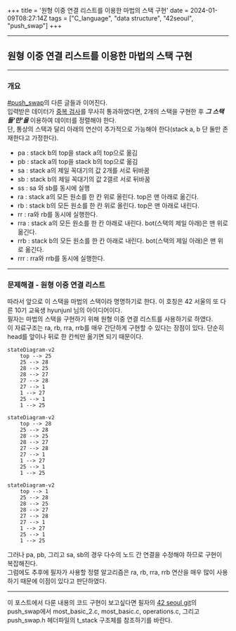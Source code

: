 +++
title = '원형 이중 연결 리스트를 이용한 마법의 스택 구현'
date = 2024-01-09T08:27:14Z
tags = ["C_language", "data structure", "42seoul", "push_swap"]
+++

---
## 원형 이중 연결 리스트를 이용한 마법의 스택 구현
---

### 개요
[#push_swap](https://budnarae.github.io/tags/push_swap/)의 다른 글들과 이어진다.  
입력받은 데이터가 [중복 검사]()를 무사히 통과하였다면, 2개의 스택을 구현한 후 ***그 스택들'만'을*** 이용하여 데이터를 정렬해야 한다.  
단, 통상의 스택과 달리 아래의 연산이 추가적으로 가능해야 한다(stack a, b 단 둘만 존재한다고 가정한다).  
  
 - pa : stack b의 top을 stack a의 top으로 옮김
 - pb : stack a의 top을 stack b의 top으로 옮김
 - sa : stack a의 제일 꼭대기의 값 2개를 서로 뒤바꿈
 - sb : stack b의 제일 꼭대기의 값 2갤르 서로 뒤바꿈
 - ss : sa 와 sb를 동시에 실행
 - ra : stack a의 모든 원소를 한 칸 위로 올린다. top은 맨 아래로 옮긴다.
 - rb : stack b의 모든 원소를 한 칸 위로 올린다. top은 맨 아래로 내린다.
 - rr : ra와 rb를 동시에 실행한다.
 - rra : stack a의 모든 원소를 한 칸 아래로 내린다. bot(스택의 제일 아래)은 맨 위로 옮긴다.
 - rrb : stack b의 모든 원소를 한 칸 아래로 내린다. bot(스택의 제일 아래)은 맨 위로 옮긴다.
 - rrr : rra와 rrb를 동시에 실행한다.
   
---
  
### 문제해결 - 원형 이중 연결 리스트
따라서 앞으로 이 스택을 마법의 스택이라 명명하기로 한다. 이 호칭은 42 서울의 또 다른 10기 교육생 hyunjunl 님의 아이디어이다.  
필자는 마법의 스택을 구현하기 위해 원형 이중 연결 리스트를 사용하기로 하였다.  
이 자료구조는 ra, rb, rra, rrb를 매우 간단하게 구현할 수 있다는 장점이 있다. 단순히 head를 앞이나 뒤로 한 칸씩만 옮기면 되기 때문이다.   

```mermaid
stateDiagram-v2
    top --> 25
    25 --> 28
    28 --> 25
    28 --> 27
    27 --> 28
    27 --> 1
    1 --> 27
    25 --> 1
    1 --> 25
```  
  
```mermaid
stateDiagram-v2
    top --> 28
    25 --> 28
    28 --> 25
    28 --> 27
    27 --> 28
    27 --> 1
    1 --> 27
    25 --> 1
    1 --> 25
```  
  
```mermaid
stateDiagram-v2
    top --> 1
    25 --> 28
    28 --> 25
    28 --> 27
    27 --> 28
    27 --> 1
    1 --> 27
    25 --> 1
    1 --> 25
```  
  
그러나 pa, pb, 그리고 sa, sb의 경우 다수의 노드 간 연결을 수정해야 하므로 구현이 복잡해진다.  
그럼에도 추후에 필자가 사용할 정렬 알고리즘은 ra, rb, rra, rrb 연산을 매우 많이 사용하기 때문에 이점이 있다고 판단하였다.  

---
  
이 포스트에서 다룬 내용의 코드 구현이 보고싶다면 필자의 [42 seoul git](https://github.com/Budnarae/42_seoul/tree/main)의 push_swap에서 most_basic_2.c, most_basic.c, operations.c, 그리고 push_swap.h 헤더파일의 t_stack 구조체를 참조하기를 바란다.